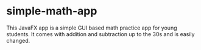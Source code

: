 # simple-math-app
This JavaFX app is a simple GUI based math practice app for young students. It comes with addition and subtraction up to the 30s and is easily changed.
